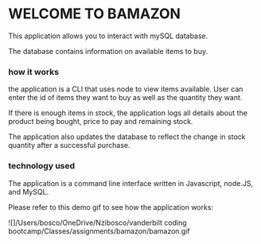 # WELCOME TO BAMAZON

This application allows you to interact with mySQL database. 

The database contains information on available items to buy. 

### how it works 

the application is a CLI that uses node to view items available. User can enter the id of items they want to buy as well as the quantity they want. 

If there is enough items in stock, the application logs all details about the product being bought, price to pay and remaining stock. 

The application also updates the database to reflect the change in stock quantity after a successful purchase. 

### technology used 

The application is a command line interface written in Javascript, node.JS, and MySQL. 

Please refer to this demo gif to see how the application works:

![]/Users/bosco/OneDrive/Nzibosco/vanderbilt coding bootcamp/Classes/assignments/bamazon/bamazon.gif 